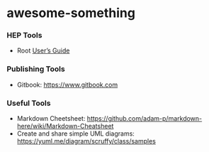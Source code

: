 # awesome-something


### HEP Tools
* Root [User’s Guide](https://root.cern.ch/root/htmldoc/guides/users-guide/ROOTUsersGuide.html)

### Publishing Tools
* Gitbook: https://www.gitbook.com

### Useful Tools
* Markdown Cheetsheet: https://github.com/adam-p/markdown-here/wiki/Markdown-Cheatsheet
* Create and share simple UML diagrams: https://yuml.me/diagram/scruffy/class/samples
